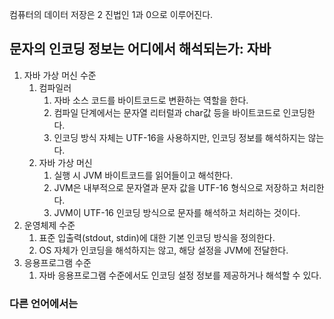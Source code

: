 컴퓨터의 데이터 저장은 2 진법인 1과 0으로 이루어진다. 
## 문자의 인코딩 정보는 어디에서 해석되는가: 자바
1. 자바 가상 머신 수준
	1. 컴파일러
		1. 자바 소스 코드를 바이트코드로 변환하는 역할을 한다.
		2. 컴파일 단계에서는 문자열 리터럴과 char값 등을 바이트코드로 인코딩한다.
		3. 인코딩 방식 자체는 UTF-16을 사용하지만, 인코딩 정보를 해석하지는 않는다.
	2. 자바 가상 머신
		1. 실행 시 JVM 바이트코드를 읽어들이고 해석한다.
		2. JVM은 내부적으로 문자열과 문자 값을 UTF-16 형식으로 저장하고 처리한다.
		3. JVM이 UTF-16 인코딩 방식으로 문자를 해석하고 처리하는 것이다.
2. 운영체제 수준
	1. 표준 입출력(stdout, stdin)에 대한 기본 인코딩 방식을 정의한다.
	2. OS 자체가 인코딩을 해석하지는 않고, 해당 설정을 JVM에 전달한다.
3. 응용프로그램 수준
	1. 자바 응용프로그램 수준에서도 인코딩 설정 정보를 제공하거나 해석할 수 있다.
### 다른 언어에서는